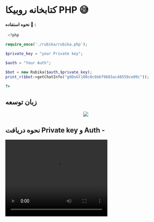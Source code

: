 
# کتابخانه روبیکا PHP 😅


#### نحوه استفاده 🎊 :
```php
 <?php 

require_once('./rubika/rubika.php');

$private_key = "your Private key";

$auth = "Your Auth";

$bot = new Rubika($auth,$private_key);
print_r($bot->getChatInfo("g0DoGt100c0c6b6f9683ac48550ce09c"));

?>
```

## زبان توسعه 

<p align="center"><img src="https://img.shields.io/badge/php-FFDD00?style=for-the-badge&logo=php&logoColor=blue"/> 


## نحوه دریافت Private key و  Auth  - 

<video width="320" height="240" controls>
  <source src="./video/rubika.mp4" type="video/mp4">
  Your browser does not support the video tag.
</video>

